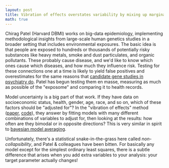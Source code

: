 ```yaml
---
layout: post
title: Vibration of effects overstates variability by mixing up marginal and conditional parameters
math: true
---
```



Chirag Patel (Harvard DBMI) works on big-data epidemiology, implementing methodological insights from large-scale human genetics studies in a broader setting that includes environmental exposures. The basic idea is that people are exposed to hundreds or thousands of potentially risky substances like heavy metals, smoke and dust particulates, and organic pollutants. These probably cause disease, and we'd like to know which ones cause which diseases, and how much they influence risk. Testing for these connections one at a time is likely to yield false positives and overestimates for the same reasons that [candidate gene studies in psychiatry do](https://slatestarcodex.com/2019/05/07/5-httlpr-a-pointed-review/). Patel has begun testing them en masse, measuring as much as possible of the "exposome" and comparing it to health records.

Model uncertainty is a big part of that work. If they have data on socioeconomic status, health, gender, age, race, and so on, which of these factors should be "adjusted for"? In the "vibration of effects" method ([paper](https://www.sciencedirect.com/science/article/pii/S0895435615002772), [code](https://github.com/chiragjp/voe/blob/gh-pages/vibration/vibration.R)), they answer by fitting models with many different combinations of variables to adjust for, then looking at the results: how often are they bimodal or in opposite directions? This is very similar in spirit to [bayesian model averaging](https://www.stat.colostate.edu/~jah/papers/statsci.pdf). 

Unfortunately, there's a statistical snake-in-the-grass here called *non-collapsibility*, and Patel & colleagues have been bitten. For basically any model except for the simplest ordinary least squares, there is a subtle difference that arises when you add extra variables to your analysis: your target parameter actually changes! 
